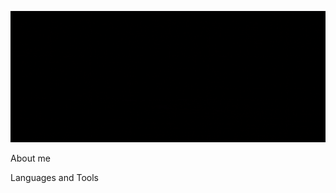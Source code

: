 [![Header](https://github.com/AlexanderGuzhvin/AlexanderGuzhvin/blob/main/assets/html%20coder.gif)]()

About me

Languages and Tools
